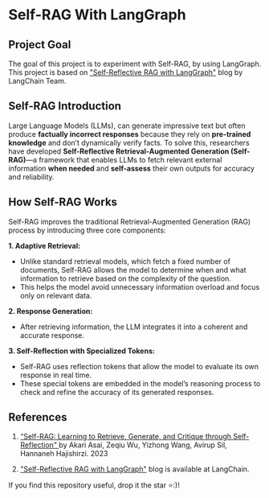# Self-RAG With LangGraph

## Project Goal
The goal of this project is to experiment with Self-RAG, by using LangGraph.  This project is based on ["Self-Reflective RAG with LangGraph"](https://blog.langchain.dev/agentic-rag-with-langgraph/) blog by LangChain Team.

## Self-RAG Introduction

Large Language Models (LLMs), can generate impressive text but often produce **factually incorrect responses** because they rely on **pre-trained knowledge** and don’t dynamically verify facts. To solve this, researchers have developed **Self-Reflective Retrieval-Augmented Generation (Self-RAG)**—a framework that enables LLMs to fetch relevant external information **when needed** and **self-assess** their own outputs for accuracy and reliability.

## How Self-RAG Works

Self-RAG improves the traditional Retrieval-Augmented Generation (RAG) process by introducing three core components:

**1.  Adaptive Retrieval:**

* Unlike standard retrieval models, which fetch a fixed number of documents, Self-RAG allows the model to determine when and what information to retrieve based on the complexity of the question.
* This helps the model avoid unnecessary information overload and focus only on relevant data.
  
**2.  Response Generation:**

* After retrieving information, the LLM integrates it into a coherent and accurate response.

**3.  Self-Reflection with Specialized Tokens:**

* Self-RAG uses reflection tokens that allow the model to evaluate its own response in real time.
* These special tokens are embedded in the model’s reasoning process to check and refine the accuracy of its generated responses.

## References

1. [“Self-RAG: Learning to Retrieve, Generate, and Critique through Self-Reflection" ](https://arxiv.org/abs/2310.11511)by Akari Asai, Zeqiu Wu, Yizhong Wang, Avirup Sil, Hannaneh Hajishirzi. 2023

2. ["Self-Reflective RAG with LangGraph"](https://blog.langchain.dev/agentic-rag-with-langgraph/) blog is available at LangChain.


If you find this repository useful, drop it the star ⭐:)! 

